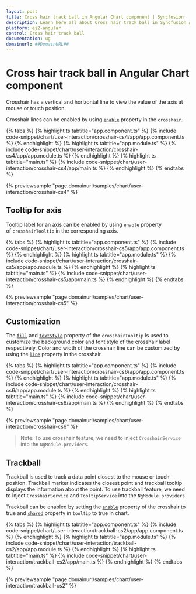 ```yaml
---
layout: post
title: Cross hair track ball in Angular Chart component | Syncfusion
description: Learn here all about Cross hair track ball in Syncfusion Angular Chart component of Syncfusion Essential JS 2 and more.
platform: ej2-angular
control: Cross hair track ball 
documentation: ug
domainurl: ##DomainURL##
---
```


# Cross hair track ball in Angular Chart component

Crosshair has a vertical and horizontal line to view the value of the axis at mouse or touch position.

Crosshair lines can be enabled by using [`enable`](https://ej2.syncfusion.com/angular/documentation/api/chart/crosshairTooltip/#enable) property in the `crosshair`.

{% tabs %}
{% highlight ts tabtitle="app.component.ts" %}
{% include code-snippet/chart/user-interaction/crosshair-cs4/app/app.component.ts %}
{% endhighlight %}
{% highlight ts tabtitle="app.module.ts" %}
{% include code-snippet/chart/user-interaction/crosshair-cs4/app/app.module.ts %}
{% endhighlight %}
{% highlight ts tabtitle="main.ts" %}
{% include code-snippet/chart/user-interaction/crosshair-cs4/app/main.ts %}
{% endhighlight %}
{% endtabs %}
  
{% previewsample "page.domainurl/samples/chart/user-interaction/crosshair-cs4" %}

## Tooltip for axis

Tooltip label for an axis can be enabled by using [`enable`](https://ej2.syncfusion.com/angular/documentation/api/chart/crosshairTooltipModel/#enable)
property of `crosshairTooltip` in the corresponding axis.

{% tabs %}
{% highlight ts tabtitle="app.component.ts" %}
{% include code-snippet/chart/user-interaction/crosshair-cs5/app/app.component.ts %}
{% endhighlight %}
{% highlight ts tabtitle="app.module.ts" %}
{% include code-snippet/chart/user-interaction/crosshair-cs5/app/app.module.ts %}
{% endhighlight %}
{% highlight ts tabtitle="main.ts" %}
{% include code-snippet/chart/user-interaction/crosshair-cs5/app/main.ts %}
{% endhighlight %}
{% endtabs %}
  
{% previewsample "page.domainurl/samples/chart/user-interaction/crosshair-cs5" %}

## Customization

The [`fill`](https://ej2.syncfusion.com/angular/documentation/api/chart/crosshairTooltip/#fill) and [`textStyle`](https://ej2.syncfusion.com/angular/documentation/api/chart/crosshairTooltip/#textstyle) property of the `crosshairTooltip` is used to customize the background color and font style of the crosshair label respectively. Color and width of the crosshair line can be customized by using the [`line`](https://ej2.syncfusion.com/angular/documentation/api/chart/crosshairSettingsModel/#line) property in the crosshair.

{% tabs %}
{% highlight ts tabtitle="app.component.ts" %}
{% include code-snippet/chart/user-interaction/crosshair-cs6/app/app.component.ts %}
{% endhighlight %}
{% highlight ts tabtitle="app.module.ts" %}
{% include code-snippet/chart/user-interaction/crosshair-cs6/app/app.module.ts %}
{% endhighlight %}
{% highlight ts tabtitle="main.ts" %}
{% include code-snippet/chart/user-interaction/crosshair-cs6/app/main.ts %}
{% endhighlight %}
{% endtabs %}
  
{% previewsample "page.domainurl/samples/chart/user-interaction/crosshair-cs6" %}

>Note: To use crosshair feature, we need to inject `CrosshairService` into the `NgModule.providers`.

## Trackball

Trackball is used to track a data point closest to the mouse or touch position. Trackball marker indicates the closest point and trackball tooltip displays the information about the point. To use trackball feature, we need to inject `CrosshairService` and `TooltipService` into the `NgModule.providers`.

Trackball can be enabled by setting the [`enable`](https://ej2.syncfusion.com/angular/documentation/api/chart/crosshairSettings/#enable) property of the crosshair to true and [`shared`](https://ej2.syncfusion.com/angular/documentation/api/chart/tooltipSettings/#shared) property in `tooltip` to true in chart.

{% tabs %}
{% highlight ts tabtitle="app.component.ts" %}
{% include code-snippet/chart/user-interaction/trackball-cs2/app/app.component.ts %}
{% endhighlight %}
{% highlight ts tabtitle="app.module.ts" %}
{% include code-snippet/chart/user-interaction/trackball-cs2/app/app.module.ts %}
{% endhighlight %}
{% highlight ts tabtitle="main.ts" %}
{% include code-snippet/chart/user-interaction/trackball-cs2/app/main.ts %}
{% endhighlight %}
{% endtabs %}
  
{% previewsample "page.domainurl/samples/chart/user-interaction/trackball-cs2" %}
